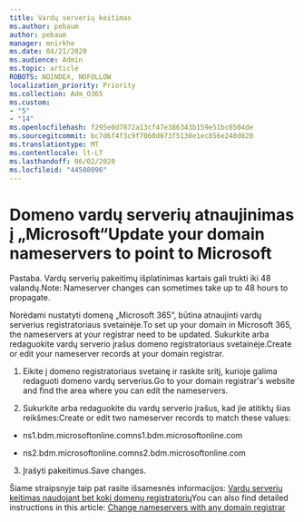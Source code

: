 ```yaml
---
title: Vardų serverių keitimas
ms.author: pebaum
author: pebaum
manager: mnirkhe
ms.date: 04/21/2020
ms.audience: Admin
ms.topic: article
ROBOTS: NOINDEX, NOFOLLOW
localization_priority: Priority
ms.collection: Adm_O365
ms.custom:
- "5"
- "14"
ms.openlocfilehash: f295e0d7872a13cf47e386343b159e51bc0504de
ms.sourcegitcommit: bc7d6f4f3c9f7060d073f5130e1ec856e248d020
ms.translationtype: MT
ms.contentlocale: lt-LT
ms.lasthandoff: 06/02/2020
ms.locfileid: "44508096"
---
```

# <a name="update-your-domain-nameservers-to-point-to-microsoft"></a><span data-ttu-id="89fc1-102">Domeno vardų serverių atnaujinimas į „Microsoft“</span><span class="sxs-lookup"><span data-stu-id="89fc1-102">Update your domain nameservers to point to Microsoft</span></span>

<span data-ttu-id="89fc1-103">Pastaba. Vardų serverių pakeitimų išplatinimas kartais gali trukti iki 48 valandų.</span><span class="sxs-lookup"><span data-stu-id="89fc1-103">Note: Nameserver changes can sometimes take up to 48 hours to propagate.</span></span>
  
<span data-ttu-id="89fc1-104">Norėdami nustatyti domeną „Microsoft 365“, būtina atnaujinti vardų serverius registratoriaus svetainėje.</span><span class="sxs-lookup"><span data-stu-id="89fc1-104">To set up your domain in Microsoft 365, the nameservers at your registrar need to be updated.</span></span> <span data-ttu-id="89fc1-105">Sukurkite arba redaguokite vardų serverio įrašus domeno registratoriaus svetainėje.</span><span class="sxs-lookup"><span data-stu-id="89fc1-105">Create or edit your nameserver records at your domain registrar.</span></span>
  
1. <span data-ttu-id="89fc1-106">Eikite į domeno registratoriaus svetainę ir raskite sritį, kurioje galima redaguoti domeno vardų serverius.</span><span class="sxs-lookup"><span data-stu-id="89fc1-106">Go to your domain registrar's website and find the area where you can edit the nameservers.</span></span>
  
2. <span data-ttu-id="89fc1-107">Sukurkite arba redaguokite du vardų serverio įrašus, kad jie atitiktų šias reikšmes:</span><span class="sxs-lookup"><span data-stu-id="89fc1-107">Create or edit two nameserver records to match these values:</span></span>

  - <span data-ttu-id="89fc1-108">ns1.bdm.microsoftonline.com</span><span class="sxs-lookup"><span data-stu-id="89fc1-108">ns1.bdm.microsoftonline.com</span></span>

  - <span data-ttu-id="89fc1-109">ns2.bdm.microsoftonline.com</span><span class="sxs-lookup"><span data-stu-id="89fc1-109">ns2.bdm.microsoftonline.com</span></span>

3. <span data-ttu-id="89fc1-110">Įrašyti pakeitimus.</span><span class="sxs-lookup"><span data-stu-id="89fc1-110">Save changes.</span></span>

<span data-ttu-id="89fc1-111">Šiame straipsnyje taip pat rasite išsamesnės informacijos: [Vardų serverių keitimas naudojant bet kokį domenų registratorių](https://docs.microsoft.com/microsoft-365/admin/get-help-with-domains/change-nameservers-at-any-domain-registrar)</span><span class="sxs-lookup"><span data-stu-id="89fc1-111">You can also find detailed instructions in this article: [Change nameservers with any domain registrar](https://docs.microsoft.com/microsoft-365/admin/get-help-with-domains/change-nameservers-at-any-domain-registrar)</span></span>
  